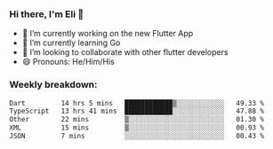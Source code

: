 ### Hi there, I'm Eli 👋
- 🔭 I’m currently working on the new Flutter App
- 🌱 I’m currently learning Go
- 🦄 I’m looking to collaborate with other flutter developers
- 😄 Pronouns: He/Him/His

### Weekly breakdown:
<!--START_SECTION:waka-->

```txt
Dart         14 hrs 5 mins   ████████████▒░░░░░░░░░░░░   49.33 %
TypeScript   13 hrs 41 mins  ████████████░░░░░░░░░░░░░   47.88 %
Other        22 mins         ▒░░░░░░░░░░░░░░░░░░░░░░░░   01.30 %
XML          15 mins         ▒░░░░░░░░░░░░░░░░░░░░░░░░   00.93 %
JSON         7 mins          ░░░░░░░░░░░░░░░░░░░░░░░░░   00.43 %
```

<!--END_SECTION:waka-->
